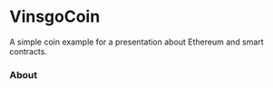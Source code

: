 # VinsgoCoin
A simple coin example for a presentation about Ethereum and smart contracts.

### About
